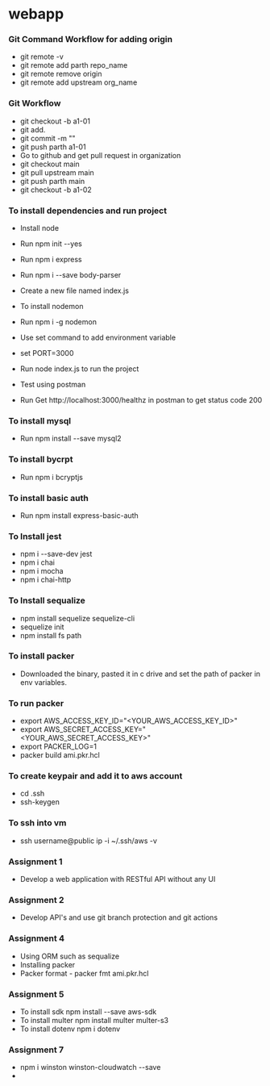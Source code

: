 # webapp


### Git Command Workflow for adding origin
- git remote -v
- git remote add parth repo_name  
- git remote remove origin
- git remote add upstream org_name


### Git Workflow
- git checkout -b a1-01
- git add.
- git commit -m ""
- git push parth a1-01
- Go to github and get pull request in organization
- git checkout main
- git pull upstream main
- git push parth main
- git checkout -b a1-02

### To install dependencies and run project
- Install node
- Run npm init --yes
- Run npm i express
- Run npm i --save body-parser

- Create a new file named index.js

- To install nodemon
- Run npm i -g nodemon

- Use set command to add environment variable
- set PORT=3000
- Run node index.js to run the project
- Test using postman
- Run Get http://localhost:3000/healthz in postman to get status code 200

### To install mysql 
- Run npm install --save mysql2

### To install bycrpt
- Run npm i bcryptjs

### To install basic auth
- Run npm install express-basic-auth

### To Install jest
- npm i --save-dev jest 
- npm i chai
- npm i mocha
- npm i chai-http

### To Install sequalize
- npm install sequelize sequelize-cli
- sequelize init
- npm install fs path

### To install packer
- Downloaded the binary, pasted it in c drive and set the path of packer in env variables.

### To run packer
- export AWS_ACCESS_KEY_ID="<YOUR_AWS_ACCESS_KEY_ID>"
- export AWS_SECRET_ACCESS_KEY="<YOUR_AWS_SECRET_ACCESS_KEY>"
- export PACKER_LOG=1
- packer build ami.pkr.hcl

### To create keypair and add it to aws account
- cd .ssh
- ssh-keygen

### To ssh into vm
- ssh username@public ip -i ~/.ssh/aws -v

### Assignment 1
- Develop a web application with RESTful API without any UI

### Assignment 2 
- Develop API's and use git branch protection and git actions

### Assignment 4
- Using ORM such as sequalize
- Installing packer
- Packer format - packer fmt ami.pkr.hcl


### Assignment 5
- To install sdk npm install --save aws-sdk
- To install multer npm install multer multer-s3
- To install dotenv npm i dotenv

### Assignment 7
- npm i winston winston-cloudwatch --save
- 

